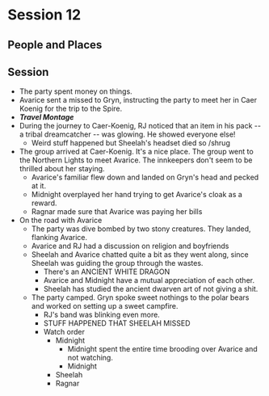 
# Session 12
## People and Places
## Session
* The party spent money on things.	
* Avarice sent a missed to Gryn, instructing the party to meet her in Caer Koenig for the trip to the Spire.
* ***Travel Montage***
* During the journey to Caer-Koenig, RJ noticed that an item in his pack -- a tribal dreamcatcher -- was glowing. He showed everyone else!
	* Weird stuff happened but Sheelah's headset died so /shrug
* The group arrived at Caer-Koenig. It's a nice place. The group went to the Northern Lights to meet Avarice. The innkeepers don't seem to be thrilled about her staying.
	* Avarice's familiar flew down and landed on Gryn's head and pecked at it.
	* Midnight overplayed her hand trying to get Avarice's cloak as a reward.
	* Ragnar made sure that Avarice was paying her bills
* On the road with Avarice
	* The party was dive bombed by two stony creatures. They landed, flanking Avarice.
	* Avarice and RJ had a discussion on religion and boyfriends
	* Sheelah and Avarice chatted quite a bit as they went along, since Sheelah was guiding the group through the wastes.
		* There's an ANCIENT WHITE DRAGON
		* Avarice and Midnight have a mutual appreciation of each other.
		* Sheelah has studied the ancient dwarven art of not giving a shit.
	* The party camped. Gryn spoke sweet nothings to the polar bears and worked on setting up a sweet campfire.
		* RJ's band was blinking even more.
		* STUFF HAPPENED THAT SHEELAH MISSED
		* Watch order
			* Midnight
				* Midnight spent the entire time brooding over Avarice and not watching.
				* Midnight 
			* Sheelah
			* Ragnar
<!--stackedit_data:
eyJoaXN0b3J5IjpbLTE1MjA4NTI4NTcsNjEyMDMyMzk1LC0xMD
AzMTc1MTE4LC0xNDU0OTkyMzM0LC0zMjg4Njc4ODAsMTgzNDMy
MjcyLDE0MTM5MTA5ODgsLTQzOTc2ODEyMiwtODM4MDY5NjY2LD
ExNjk0MDUzNzZdfQ==
-->